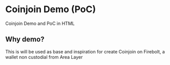 # Coinjoin Demo (PoC)

Coinjoin Demo  and PoC in HTML

## Why demo?

This is will be used as base and inspiration for create Coinjoin on Firebolt, a wallet non custodial from Area Layer
